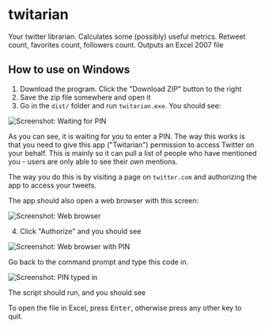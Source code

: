 twitarian
=========

Your twitter librarian. Calculates some (possibly) useful metrics.
Retweet count, favorites count, followers count.
Outputs an Excel 2007 file

## How to use on Windows

1. Download the program. Click the "Download ZIP" button to the right
2. Save the zip file somewhere and open it
3. Go in the `dist/` folder and run `twitarian.exe`. You should see:

![Screenshot: Waiting for PIN](https://raw.github.com/bcattle/twitarian/master/img/twitarian0.png)

As you can see, it is waiting for you to enter a PIN. The way this works is that you need to give this app ("Twitarian")
permission to access Twitter on your behalf. This is mainly so it can pull a list of people who have mentioned you -
users are only able to see their *own* mentions.

The way you do this is by visiting a page on `twitter.com` and authorizing the app to access your tweets.

The app should also open a web browser with this screen:

![Screenshot: Web browser](https://raw.github.com/bcattle/twitarian/master/img/twitarian2.png)

4. Click "Authorize" and you should see

![Screenshot: Web browser with PIN](https://raw.github.com/bcattle/twitarian/master/img/twitarian3.png)

Go back to the command prompt and type this code in.

![Screenshot: PIN typed in](https://raw.github.com/bcattle/twitarian/master/img/twitarian1.png)

The script should run, and you should see


To open the file in Excel, press <kbd>Enter</kbd>, otherwise press any other key to quit.

